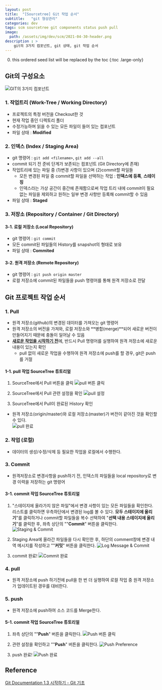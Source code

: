 ```yaml
---
layout: post
title:  "[Sourcetree] Git 작업 순서"
subtitle:   "git 형상관리"
categories: dev
tags: scm sourcetree git components status push pull
image:
  path: /assets/img/dev/scm/2021-04-30-header.png
description : >
    git의 3가지 컴포넌트, git 상태, git 작업 순서
---
```


<!--more-->
0. this ordered seed list will be replaced by the toc
{:toc .large-only}

## Git의 구성요소
![GIT의 3가지 컴포넌트](/assets/img/dev/scm/2021-04-30-git-status.png)

### 1. 작업트리 (Work-Tree / Working Directory)
- 프로젝트의 특정 버전을 Checkout한 것
- 현재 작업 중인 디렉토리 폴더   
- 수정가능하며 읽을 수 있는 모든 파일이 들어 있는 컴포넌트
- 파일 상태 : **Modified**

### 2. 인덱스 (Index / Staging Area)
- git 명령어 : `git add <filename>`, `git add --all`
- commit 되기 전 준비 단계가 보존되는 컴포넌트 (Git Directory에 존재)  
- 작업트리에 있는 파일 중 (1)변경 사항이 있으며 (2)commit할 파일들   
  - 모든 변경된 파일 중 commit할 파일을 선택하는 작업 : **인덱스에 등록**, **스테이징**
  - 인덱스라는 가상 공간이 중간에 존재함으로써 작업 트리 내에 commit이 필요없는 파일을 제외하고 원하는 일부 변경 사항만 등록해 commit할 수 있음
- 파일 상태 : **Staged**

### 3. 저장소 (Repository / Container / Git Directory)
#### 3-1. 로컬 저장소 (Local Repository)
- git 명령어 : `git commit`
- 모든 commit된 파일들의 History를 snapshot의 형태로 보유
- 파일 상태 : **Commited**

#### 3-2. 원격 저장소 (Remote Repository)
- git 명령어 : `git push origin master`
- 로컬 저장소에 commit된 파일들을 push 명령어를 통해 원격 저장소로 전달   

## Git 프로젝트 작업 순서
### 1. Pull
- 원격 저장소(github)의 변경된 데이터를 가져오는 git 명령어
- 원격 저장소의 버전을 가져와, 로컬 저장소와 **병합(merge)**되어 새로운 버전이 만들어지기 때문에 충돌이 일어날 수 있음   
- <u>**새로운 작업을 시작하기 전**</u>에, 반드시 Pull 명령어를 실행하여 원격 저장소에 새로운 내용이 있는지 확인
  - pull 없이 새로운 작업을 수행하여 원격 저장소에 push를 할 경우, git은 push를 거절   

#### 1-1. pull 작업 SourceTree 튜토리얼
1. SourceTree에서 Pull 버튼을 클릭 
![pull 버튼 클릭](/assets/img/dev/scm/2021-04-30-pull-1.png)   

1. SourceTree에서 Pull 관련 설정을 확인 
![pull 설정](/assets/img/dev/scm/2021-04-30-pull-2.png)    

1. SourceTree에서 Pull이 완료된 History 확인
- 원격 저장소(origin/master)와 로컬 저장소(master)가 버전이 같아진 것을 확인할 수 있다.   
![pull 완료](/assets/img/dev/scm/2021-04-30-pull-3.png)    

### 2. 작업 (로컬)
- 데이터의 생성/수정/삭제 등 필요한 작업을 로컬에서 수행한다.

### 3. Commit
- 원격저장소로 변경사항을 push하기 전, 인덱스의 파일들을 local repository로 변경 이력을 저장하는 git 명령어
#### 3-1. commit 작업 SourceTree 튜토리얼
1. "스테이지에 올라가지 않은 파일"에서 변경 사항이 있는 모든 파일들을 확인한다. 리스트를 클릭하면 우측하단에서 변경된 log를 볼 수 있다. **모두 스테이지에 올리기**"를 클릭하거나 commit할 파일들을 복수 선택하여 "**선택 내용 스테이지에 올리기**"를 클릭한 후, 좌측 상단의 ""**Commit**" 버튼을 클릭한다.
![Staging & Commit](/assets/img/dev/scm/2021-04-30-commit-1.png)   

1. Staging Area에 올라간 파일들을 다시 확인한 후, 하단의 comment창에 변경 내역 메시지를 작성하고 ""**커밋**" 버튼을 클릭한다.
![Log Message & Commit](/assets/img/dev/scm/2021-04-30-commit-2.png)  

1. commit 완료!
![Commit 완료](/assets/img/dev/scm/2021-04-30-commit-3.png) 

### 4. pull
- 원격 저장소에 push 하기전에 pull을 한 번 더 실행하여 로컬 작업 중 원격 저장소가 업데이트된 경우를 대비한다.
  
### 5. push
- 원격 저장소에 push하여 소스 코드를 Merge한다.

#### 5-1. commit 작업 SourceTree 튜토리얼
1. 좌측 상단의 ""**Push**" 버튼을 클릭한다.
![Push 버튼 클릭](/assets/img/dev/scm/2021-04-30-push-1.png)   

1. 관련 설정을 확인하고 ""**Push**" 버튼을 클릭한다.
![Push Preference](/assets/img/dev/scm/2021-04-30-push-2.png)  

1. push 완료!
![Push 완료](/assets/img/dev/scm/2021-04-30-push-3.png) 


## Reference
[Git Documentation 1.3 시작하기 - Git 기초](https://git-scm.com/book/ko/v2/%EC%8B%9C%EC%9E%91%ED%95%98%EA%B8%B0-Git-%EA%B8%B0%EC%B4%88)